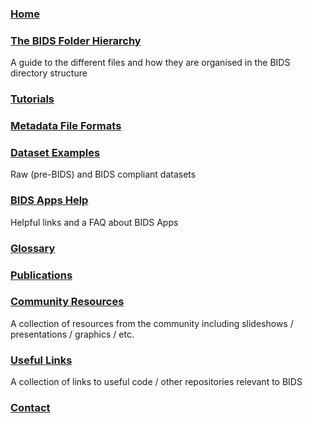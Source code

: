 ### [Home](https://github.com/INCF/bids-starter-kit/wiki)
### [The BIDS Folder Hierarchy](The-BIDS-folder-hierarchy)
A guide to the different files and how they are organised in the BIDS directory structure
### [Tutorials](Tutorials)
### [Metadata File Formats](Metadata-file-formats)
### [Dataset Examples](dataset-examples)
Raw (pre-BIDS) and BIDS compliant datasets
### [BIDS Apps Help](BIDS-Apps-Help)
Helpful links and a FAQ about BIDS Apps
### [Glossary](Glossary)
### [Publications](Publications)
### [Community Resources](community-resources)
A collection of resources from the community including slideshows / presentations / graphics / etc.
### [Useful Links](Useful-links)
A collection of links to useful code / other repositories relevant to BIDS
### [Contact](Contact)
